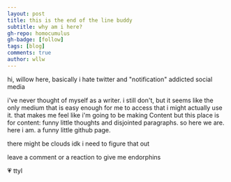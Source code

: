 ```yaml
---
layout: post
title: this is the end of the line buddy
subtitle: why am i here?
gh-repo: homocumulus
gh-badge: [follow]
tags: [blog]
comments: true
author: wllw
---
```

hi, willow here, basically i hate twitter and "notification" addicted social media

i've never thought of myself as a writer. i still don't, but it seems like the only medium that is easy enough for me to access that i might actually use it. that makes me feel like i'm going to be making Content but this place is for content: funny little thoughts and disjointed paragraphs. so here we are. here i am. a funny little github page.

there might be clouds idk i need to figure that out

leave a comment or a reaction to give me endorphins

💗 ttyl
